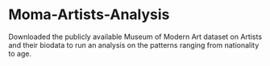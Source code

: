 # Moma-Artists-Analysis

Downloaded the publicly available Museum of Modern Art dataset on Artists and their biodata to run an analysis on the patterns ranging from nationality to age. 

